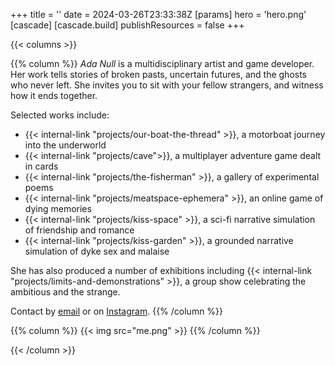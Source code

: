 +++
title = ''
date = 2024-03-26T23:33:38Z
[params]
    hero = 'hero.png'
[cascade]
    [cascade.build]
        publishResources = false
+++

{{< columns >}}

{{% column %}}
*Ada Null* is a multidisciplinary artist and game developer. Her work tells stories of broken pasts, uncertain futures, and the ghosts who never left. She invites you to sit with your fellow strangers, and witness how it ends together.

Selected works include:
- {{< internal-link "projects/our-boat-the-thread" >}}, a motorboat journey into the underworld
- {{< internal-link "projects/cave">}}, a multiplayer adventure game dealt in cards
- {{< internal-link "projects/the-fisherman" >}}, a gallery of experimental poems
- {{< internal-link "projects/meatspace-ephemera" >}}, an online game of dying memories
- {{< internal-link "projects/kiss-space" >}}, a sci-fi narrative simulation of friendship and romance
- {{< internal-link "projects/kiss-garden" >}}, a grounded narrative simulation of dyke sex and malaise

She has also produced a number of exhibitions including {{< internal-link "projects/limits-and-demonstrations" >}}, a group show celebrating the ambitious and the strange.

Contact by [email](mailto:ada@worldenddisk.com) or on [Instagram](https://instagram.com/worldenddisk).
{{% /column %}}

{{% column %}}
{{< img src="me.png" >}}
{{% /column %}}

{{< /column >}}
